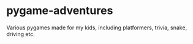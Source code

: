 # pygame-adventures
Various pygames made for my kids, including platformers, trivia, snake, driving etc.
